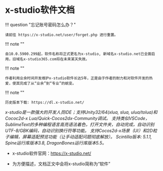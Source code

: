 # x-studio软件文档

!!! question "忘记账号密码怎么办？"

    请前往 https://x-studio.net/user/forget.php 进行重置。

!!! note ""

    自10.0.5900.299起，软件名称将正式更名为x-studio, 新域名x-studio.net已全面启用，旧域名x-studio365.com将在未来某天失效。
    
!!! note ""

    作者利用业余时间开发维护x-studio软件长达5年，正是由于作者的耐力和对软件开发的热爱，使其完成了从“业余”到“专业”的蜕变。

!!! note ""

    历史版本下载: https://dl.x-studio.net/

*x-studio是一款强大的开发人员IDE；支持Unity32/64(xlua, slua, ulua/tolua)和Cococ2d-x Lua/Quick-Cocos2dx-Community调试。
支持类似VSCode，SublimeText的多种编程语言高亮语法着色，打开文件夹，自动完成，自动识别UTF-8/GBK编码，自动识别换行符等功能。
支持Cocos2d-x场景（UI）和2D粒子编辑，屏幕适配预览功能（让手动适配问题彻底解放）。
Scintilla版本: 5.1.1, Spine运行库版本3.8, DragonBones运行库版本5.5。*

* x-studio软件官网：https://x-studio.net/

* 为方便描述，文档正文中会将x-studio简称为“软件”
